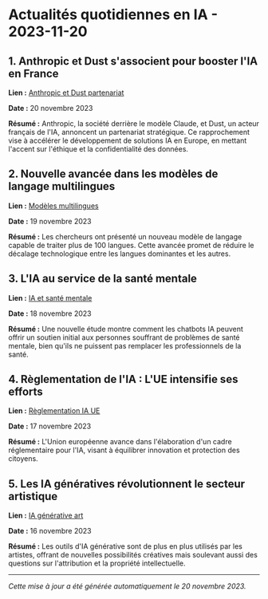 # Actualités quotidiennes en IA - 2023-11-20

## 1. Anthropic et Dust s'associent pour booster l'IA en France

**Lien :** [Anthropic et Dust partenariat](https://example.com/anthropic-dust)

**Date :** 20 novembre 2023

**Résumé :** Anthropic, la société derrière le modèle Claude, et Dust, un acteur français de l'IA, annoncent un partenariat stratégique. Ce rapprochement vise à accélérer le développement de solutions IA en Europe, en mettant l'accent sur l'éthique et la confidentialité des données.

## 2. Nouvelle avancée dans les modèles de langage multilingues

**Lien :** [Modèles multilingues](https://example.com/multilingual-llms)

**Date :** 19 novembre 2023

**Résumé :** Les chercheurs ont présenté un nouveau modèle de langage capable de traiter plus de 100 langues. Cette avancée promet de réduire le décalage technologique entre les langues dominantes et les autres.

## 3. L'IA au service de la santé mentale

**Lien :** [IA et santé mentale](https://example.com/ai-mental-health)

**Date :** 18 novembre 2023

**Résumé :** Une nouvelle étude montre comment les chatbots IA peuvent offrir un soutien initial aux personnes souffrant de problèmes de santé mentale, bien qu'ils ne puissent pas remplacer les professionnels de la santé.

## 4. Règlementation de l'IA : L'UE intensifie ses efforts

**Lien :** [Règlementation IA UE](https://example.com/ai-regulation-eu)

**Date :** 17 novembre 2023

**Résumé :** L'Union européenne avance dans l'élaboration d'un cadre réglementaire pour l'IA, visant à équilibrer innovation et protection des citoyens.

## 5. Les IA génératives révolutionnent le secteur artistique

**Lien :** [IA générative art](https://example.com/generative-ai-art)

**Date :** 16 novembre 2023

**Résumé :** Les outils d'IA générative sont de plus en plus utilisés par les artistes, offrant de nouvelles possibilités créatives mais soulevant aussi des questions sur l'attribution et la propriété intellectuelle.

---

*Cette mise à jour a été générée automatiquement le 20 novembre 2023.*
